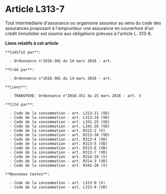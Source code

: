 # Article L313-7

Tout intermédiaire d'assurance ou organisme assureur au sens du code des assurances proposant à l'emprunteur une assurance en
couverture d'un crédit immobilier est soumis aux obligations prévues à l'article L. 313-6.

**Liens relatifs à cet article**

	**Codifié par**:

	  - Ordonnance n°2016-301 du 14 mars 2016 - art.

	**Créé par**:

	  - Ordonnance n°2016-301 du 14 mars 2016 - art.

	**Liens**:

	  - TRANSFERE: Ordonnance n°2016-351 du 25 mars 2016 - art. 3

	**Cité par**:

	  - Code de la consommation - art. L313-11 (VD)
	  - Code de la consommation - art. L313-24 (VD)
	  - Code de la consommation - art. L341-25 (VD)
	  - Code de la consommation - art. L341-26 (VD)
	  - Code de la consommation - art. R222-2 (V)
	  - Code de la consommation - art. R313-30 (VD)
	  - Code de la consommation - art. R313-4 (VD)
	  - Code de la consommation - art. R313-5 (VD)
	  - Code de la consommation - art. R313-6 (VD)
	  - Code de la consommation - art. R313-7 (VD)
	  - Code de la consommation - art. R314-19 (V)
	  - Code de la consommation - art. R314-3 (VD)
	  - Code de la consommation - art. R341-20 (V)

	**Nouveaux textes**:

	  - Code de la consommation - art. L313-9 (V)
	  - Code de la consommation - art. L313-9 (VD)
